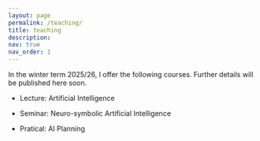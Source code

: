 ```yaml
---
layout: page
permalink: /teaching/
title: teaching
description: 
nav: true
nav_order: 1
---
```


In the winter term 2025/26, I offer the following courses. Further details will be published here soon.

* Lecture: Artificial Intelligence

* Seminar: Neuro-symbolic Artificial Intelligence

* Pratical: AI Planning
